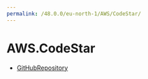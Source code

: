 ```yaml
---
permalink: /48.0.0/eu-north-1/AWS/CodeStar/
---
```


# AWS.CodeStar



* [GitHubRepository](GitHubRepository.md)